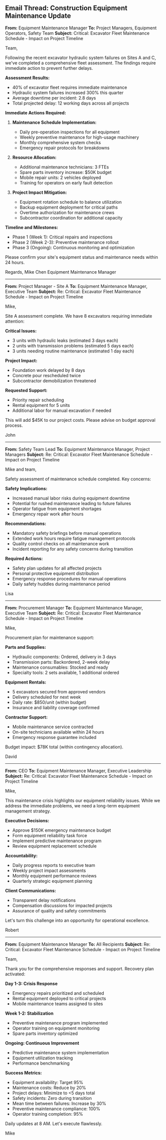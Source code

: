 ## Email Thread: Construction Equipment Maintenance Update

**From:** Equipment Maintenance Manager
**To:** Project Managers, Equipment Operators, Safety Team
**Subject:** Critical: Excavator Fleet Maintenance Schedule - Impact on Project Timeline

Team,

Following the recent excavator hydraulic system failures on Sites A and C, we've completed a comprehensive fleet assessment. The findings require immediate action to prevent further delays.

**Assessment Results:**
- 40% of excavator fleet requires immediate maintenance
- Hydraulic system failures increased 300% this quarter
- Average downtime per incident: 2.8 days
- Total projected delay: 12 working days across all projects

**Immediate Actions Required:**

1. **Maintenance Schedule Implementation:**
   - Daily pre-operation inspections for all equipment
   - Weekly preventive maintenance for high-usage machinery
   - Monthly comprehensive system checks
   - Emergency repair protocols for breakdowns

2. **Resource Allocation:**
   - Additional maintenance technicians: 3 FTEs
   - Spare parts inventory increase: $50K budget
   - Mobile repair units: 2 vehicles deployed
   - Training for operators on early fault detection

3. **Project Impact Mitigation:**
   - Equipment rotation schedule to balance utilization
   - Backup equipment deployment for critical paths
   - Overtime authorization for maintenance crews
   - Subcontractor coordination for additional capacity

**Timeline and Milestones:**
- Phase 1 (Week 1): Critical repairs and inspections
- Phase 2 (Week 2-3): Preventive maintenance rollout
- Phase 3 (Ongoing): Continuous monitoring and optimization

Please confirm your site's equipment status and maintenance needs within 24 hours.

Regards,
Mike Chen
Equipment Maintenance Manager

---

**From:** Project Manager - Site A
**To:** Equipment Maintenance Manager, Executive Team
**Subject:** Re: Critical: Excavator Fleet Maintenance Schedule - Impact on Project Timeline

Mike,

Site A assessment complete. We have 8 excavators requiring immediate attention:

**Critical Issues:**
- 3 units with hydraulic leaks (estimated 3 days each)
- 2 units with transmission problems (estimated 5 days each)
- 3 units needing routine maintenance (estimated 1 day each)

**Project Impact:**
- Foundation work delayed by 8 days
- Concrete pour rescheduled twice
- Subcontractor demobilization threatened

**Requested Support:**
- Priority repair scheduling
- Rental equipment for 5 units
- Additional labor for manual excavation if needed

This will add $45K to our project costs. Please advise on budget approval process.

John

---

**From:** Safety Team Lead
**To:** Equipment Maintenance Manager, Project Managers
**Subject:** Re: Critical: Excavator Fleet Maintenance Schedule - Impact on Project Timeline

Mike and team,

Safety assessment of maintenance schedule completed. Key concerns:

**Safety Implications:**
- Increased manual labor risks during equipment downtime
- Potential for rushed maintenance leading to future failures
- Operator fatigue from equipment shortages
- Emergency repair work after hours

**Recommendations:**
- Mandatory safety briefings before manual operations
- Extended work hours require fatigue management protocols
- Quality control checks on all maintenance work
- Incident reporting for any safety concerns during transition

**Required Actions:**
- Safety plan updates for all affected projects
- Personal protective equipment distribution
- Emergency response procedures for manual operations
- Daily safety huddles during maintenance period

Lisa

---

**From:** Procurement Manager
**To:** Equipment Maintenance Manager, Executive Team
**Subject:** Re: Critical: Excavator Fleet Maintenance Schedule - Impact on Project Timeline

Mike,

Procurement plan for maintenance support:

**Parts and Supplies:**
- Hydraulic components: Ordered, delivery in 3 days
- Transmission parts: Backordered, 2-week delay
- Maintenance consumables: Stocked and ready
- Specialty tools: 2 sets available, 1 additional ordered

**Equipment Rentals:**
- 5 excavators secured from approved vendors
- Delivery scheduled for next week
- Daily rate: $850/unit (within budget)
- Insurance and liability coverage confirmed

**Contractor Support:**
- Mobile maintenance service contracted
- On-site technicians available within 24 hours
- Emergency response guarantee included

Budget impact: $78K total (within contingency allocation).

David

---

**From:** CEO
**To:** Equipment Maintenance Manager, Executive Leadership
**Subject:** Re: Critical: Excavator Fleet Maintenance Schedule - Impact on Project Timeline

Mike,

This maintenance crisis highlights our equipment reliability issues. While we address the immediate problems, we need a long-term equipment management strategy.

**Executive Decisions:**
- Approve $150K emergency maintenance budget
- Form equipment reliability task force
- Implement predictive maintenance program
- Review equipment replacement schedule

**Accountability:**
- Daily progress reports to executive team
- Weekly project impact assessments
- Monthly equipment performance reviews
- Quarterly strategic equipment planning

**Client Communications:**
- Transparent delay notifications
- Compensation discussions for impacted projects
- Assurance of quality and safety commitments

Let's turn this challenge into an opportunity for operational excellence.

Robert

---

**From:** Equipment Maintenance Manager
**To:** All Recipients
**Subject:** Re: Critical: Excavator Fleet Maintenance Schedule - Impact on Project Timeline

Team,

Thank you for the comprehensive responses and support. Recovery plan activated:

**Day 1-3: Crisis Response**
- Emergency repairs prioritized and scheduled
- Rental equipment deployed to critical projects
- Mobile maintenance teams assigned to sites

**Week 1-2: Stabilization**
- Preventive maintenance program implemented
- Operator training on equipment monitoring
- Spare parts inventory optimized

**Ongoing: Continuous Improvement**
- Predictive maintenance system implementation
- Equipment utilization tracking
- Performance benchmarking

**Success Metrics:**
- Equipment availability: Target 95%
- Maintenance costs: Reduce by 20%
- Project delays: Minimize to <5 days total
- Safety incidents: Zero during transition
- Mean time between failures: Increase by 30%
- Preventive maintenance compliance: 100%
- Operator training completion: 95%

Daily updates at 8 AM. Let's execute flawlessly.

Mike
